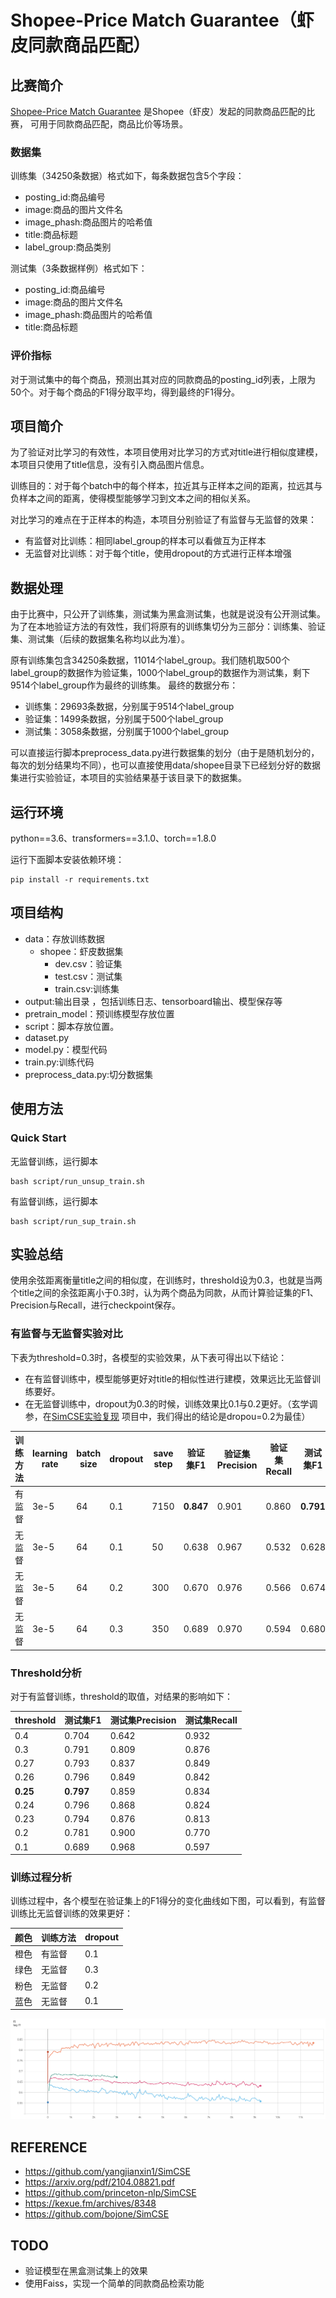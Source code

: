 # Shopee-Price Match Guarantee（虾皮同款商品匹配）

## 比赛简介
[Shopee-Price Match Guarantee](https://www.kaggle.com/c/shopee-product-matching/overview) 是Shopee（虾皮）发起的同款商品匹配的比赛，
可用于同款商品匹配，商品比价等场景。

### 数据集
训练集（34250条数据）格式如下，每条数据包含5个字段：
- posting_id:商品编号
- image:商品的图片文件名
- image_phash:商品图片的哈希值
- title:商品标题
- label_group:商品类别

<!--
|posting_id|image|image_phash|title|label_group|
| ----  | ----  | ----  |  ----  | ----  |
|train_129225211|0000a68812bc7e98c42888dfb1c07da0.jpg|94974f937d4c2433|Paper Bag Victoria Secret|249114794|
|train_3386243561|00039780dfc94d01db8676fe789ecd05.jpg|af3f9460c2838f0f|Double Tape 3M VHB 12 mm x 4,5 m ORIGINAL / DOUBLE FOAM TAPE|2937985045|
|train_2288590299|000a190fdd715a2a36faed16e2c65df7.jpg|b94cb00ed3e50f78|Maling TTS Canned Pork Luncheon Meat 397 gr|2395904891」
-->

测试集（3条数据样例）格式如下：
- posting_id:商品编号
- image:商品的图片文件名
- image_phash:商品图片的哈希值
- title:商品标题

<!--
*[·-·]:|posting_id|image|image_phash|title|
*[·-·]:| ----  | ----  | ----  |  ----  |
*[·-·]:|test_2255846744|0006c8e5462ae52167402bac1c2e916e.jpg|ecc292392dc7687a|Edufuntoys - CHARACTER PHONE ada lampu dan musik/ mainan telepon|
*[·-·]:|test_4015706929|0008377d3662e83ef44e1881af38b879.jpg|ba81c17e3581cabe|READY Lemonilo Mie instant sehat kuah dan goreng|
-->

### 评价指标
对于测试集中的每个商品，预测出其对应的同款商品的posting_id列表，上限为50个。对于每个商品的F1得分取平均，得到最终的F1得分。


## 项目简介
为了验证对比学习的有效性，本项目使用对比学习的方式对title进行相似度建模，本项目只使用了title信息，没有引入商品图片信息。

训练目的：对于每个batch中的每个样本，拉近其与正样本之间的距离，拉远其与负样本之间的距离，使得模型能够学习到文本之间的相似关系。

对比学习的难点在于正样本的构造，本项目分别验证了有监督与无监督的效果：
- 有监督对比训练：相同label_group的样本可以看做互为正样本
- 无监督对比训练：对于每个title，使用dropout的方式进行正样本增强


## 数据处理
由于比赛中，只公开了训练集，测试集为黑盒测试集，也就是说没有公开测试集。为了在本地验证方法的有效性，我们将原有的训练集切分为三部分：训练集、验证集、测试集（后续的数据集名称均以此为准）。

原有训练集包含34250条数据，11014个label_group。我们随机取500个label_group的数据作为验证集，1000个label_group的数据作为测试集，剩下9514个label_group作为最终的训练集。
最终的数据分布：
- 训练集：29693条数据，分别属于9514个label_group
- 验证集：1499条数据，分别属于500个label_group
- 测试集：3058条数据，分别属于1000个label_group

可以直接运行脚本preprocess_data.py进行数据集的划分（由于是随机划分的，每次的划分结果均不同），也可以直接使用data/shopee目录下已经划分好的数据集进行实验验证，本项目的实验结果基于该目录下的数据集。


## 运行环境
python==3.6、transformers==3.1.0、torch==1.8.0

运行下面脚本安装依赖环境：
```
pip install -r requirements.txt
```


## 项目结构
- data：存放训练数据
    - shopee：虾皮数据集
        - dev.csv：验证集
        - test.csv：测试集
        - train.csv:训练集
- output:输出目录 ，包括训练日志、tensorboard输出、模型保存等
- pretrain_model：预训练模型存放位置
- script：脚本存放位置。
- dataset.py
- model.py：模型代码
- train.py:训练代码
- preprocess_data.py:切分数据集


## 使用方法
### Quick Start

无监督训练，运行脚本
```
bash script/run_unsup_train.sh
```
有监督训练，运行脚本
```
bash script/run_sup_train.sh
```

## 实验总结
使用余弦距离衡量title之间的相似度，在训练时，threshold设为0.3，也就是当两个title之间的余弦距离小于0.3时，认为两个商品为同款，从而计算验证集的F1、Precision与Recall，进行checkpoint保存。

### 有监督与无监督实验对比
下表为threshold=0.3时，各模型的实验效果，从下表可得出以下结论：
- 在有监督训练中，模型能够更好对title的相似性进行建模，效果远比无监督训练要好。
- 在无监督训练中，dropout为0.3的时候，训练效果比0.1与0.2更好。（玄学调参，在[SimCSE实验复现](https://github.com/yangjianxin1/SimCSE) 项目中，我们得出的结论是dropou=0.2为最佳）

|  训练方法|learning rate  | batch size  | dropout | save step|验证集F1| 验证集Precision|验证集Recall|测试集F1|测试集Precision|测试集Recall|
| ----  | ----  | ----  |  ----  | ----  | ----  | ----  |  ----  | ----  | ----  | ----  | 
|有监督| 3e-5  | 64 |0.1|7150|__0.847__|0.901|0.860|__0.791__|0.809|0.876|
|无监督| 3e-5  | 64 |0.1|50|0.638|0.967|0.532|0.628|0.919|0.554|
|无监督| 3e-5  | 64 |0.2|300|0.670|0.976|0.566|0.674|0.954|0.586|
|无监督| 3e-5  | 64 |0.3|350|0.689|0.970|0.594|0.680|0.939|0.604|


### Threshold分析
对于有监督训练，threshold的取值，对结果的影响如下：

|threshold|测试集F1|测试集Precision|测试集Recall|
| ----  | ----  |  ----  | ----  |
|0.4|0.704|0.642|0.932|
|0.3|0.791|0.809|0.876|
|0.27|0.793|0.837|0.849|
|0.26|0.796|0.849|0.842|
|__0.25__|__0.797__|0.859|0.834|
|0.24|0.796|0.868|0.824|
|0.23|0.794|0.876|0.813|
|0.2|0.781|0.900|0.770|
|0.1|0.689|0.968|0.597|



### 训练过程分析
训练过程中，各个模型在验证集上的F1得分的变化曲线如下图，可以看到，有监督训练比无监督训练的效果更好：

|颜色|训练方法|dropout|
| ----  | ----  |  ----  |
|橙色|有监督|0.1|
|绿色|无监督|0.3|
|粉色|无监督|0.2|
|蓝色|无监督|0.1|

![avatar](./image/train.png)


## REFERENCE
- https://github.com/yangjianxin1/SimCSE
- https://arxiv.org/pdf/2104.08821.pdf
- https://github.com/princeton-nlp/SimCSE
- https://kexue.fm/archives/8348
- https://github.com/bojone/SimCSE

## TODO
- 验证模型在黑盒测试集上的效果
- 使用Faiss，实现一个简单的同款商品检索功能






